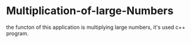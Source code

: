 Multiplication-of-large-Numbers
===============================

the functon of this application is multiplying large numbers, it's used c++ program.
